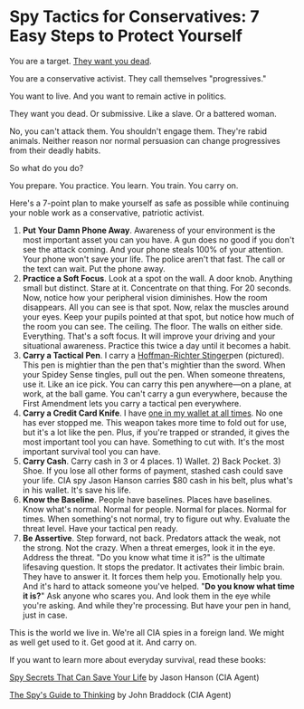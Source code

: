 # Spy Tactics for Conservatives: 7 Easy Steps to Protect Yourself

You are a target. [They want you dead](https://hennessysview.com/2017/06/14/how-the-washington-post-radicalizes-murderers/).

You are a conservative activist. They call themselves "progressives."

You want to live. And you want to remain active in politics.

They want you dead. Or submissive. Like a slave. Or a battered woman.

No, you can't attack them. You shouldn't engage them. They're rabid animals. Neither reason nor normal persuasion can change progressives from their deadly habits.

So what do you do?

You prepare. You practice. You learn. You train. You carry on.

Here's a 7-point plan to make yourself as safe as possible while continuing your noble work as a conservative, patriotic activist.

1. **Put Your Damn Phone Away**. Awareness of your environment is the most important asset you can you have. A gun does no good if you don't see the attack coming. And your phone steals 100% of your attention. Your phone won't save your life. The police aren't that fast. The call or the text can wait. Put the phone away.
2. **Practice a Soft Focus**. Look at a spot on the wall. A door knob. Anything small but distinct. Stare at it. Concentrate on that thing. For 20 seconds. Now, notice how your peripheral vision diminishes. How the room disappears. All you can see is that spot. Now, relax the muscles around your eyes. Keep your pupils pointed at that spot, but notice how much of the room you can see. The ceiling. The floor. The walls on either side. Everything. That's a soft focus. It will improve your driving and your situational awareness. Practice this twice a day until it becomes a habit.
3. **Carry a Tactical Pen**. I carry a [Hoffman-Richter Stinger](https://www.amazon.com/Hoffman-Richter-Stinger-Tactical-Pen/dp/B00W8FJ3LW)pen (pictured). This pen is mightier than the pen that's mightier than the sword. When your Spidey Sense tingles, pull out the pen. When someone threatens, use it. Like an ice pick. You can carry this pen anywhere—on a plane, at work, at the ball game. You can't carry a gun everywhere, because the First Amendment lets you carry a tactical pen everywhere.
4. **Carry a Credit Card Knife**. I have [one in my wallet at all times](https://www.amazon.com/Folding-Credit-Knife-Outdoor-Single/dp/B01G283294/ref=sr_1_3?s=sporting-goods&ie=UTF8&qid=1497501337&sr=1-3&keywords=credit+card+knife). No one has ever stopped me. This weapon takes more time to fold out for use, but it's a lot like the pen. Plus, if you're trapped or stranded, it gives the most important tool you can have. Something to cut with. It's the most important survival tool you can have.
5. **Carry Cash**. Carry cash in 3 or 4 places. 1) Wallet. 2) Back Pocket. 3) Shoe. If you lose all other forms of payment, stashed cash could save your life. CIA spy Jason Hanson carries $80 cash in his belt, plus what's in his wallet. It's save his life.
6. **Know the Baseline**. People have baselines. Places have baselines. Know what's normal. Normal for people. Normal for places. Normal for times. When something's not normal, try to figure out why. Evaluate the threat level. Have your tactical pen ready.
7. **Be Assertive**. Step forward, not back. Predators attack the weak, not the strong. Not the crazy. When a threat emerges, look it in the eye. Address the threat. "Do you know what time it is?" is the ultimate lifesaving question. It stops the predator. It activates their limbic brain. They have to answer it. It forces them help you. Emotionally help you. And it's hard to attack someone you've helped. "**Do you know what time it is?**" Ask anyone who scares you. And look them in the eye while you're asking. And while they're processing. But have your pen in hand, just in case.

This is the world we live in. We're all CIA spies in a foreign land. We might as well get used to it. Get good at it. And carry on.

If you want to learn more about everyday survival, read these books:

[Spy Secrets That Can Save Your Life](https://www.amazon.com/Secrets-That-Save-Your-Life/dp/0399175679) by Jason Hanson (CIA Agent)

[The Spy's Guide to Thinking](https://www.amazon.com/Spys-Guide-Thinking-Kindle-Single-ebook/dp/B00XZCYHRW/ref=sr_1_1?s=books&ie=UTF8&qid=1497500324&sr=1-1&keywords=spy%27s+guide+to+thinking) by John Braddock (CIA Agent)